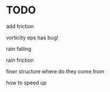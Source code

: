 # TODO

add friction

vorticity eps has bug!

rain falling

rain friction

finer structure where do they come from

how to speed up